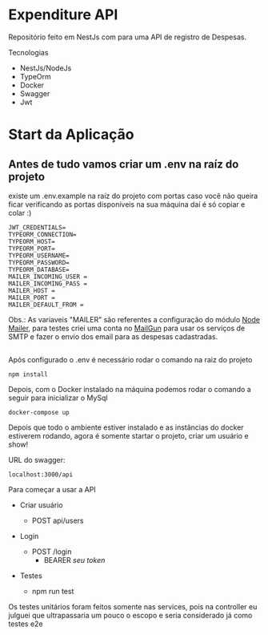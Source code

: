 # Expenditure API

Repositório feito em NestJs com para uma API de registro de Despesas.

Tecnologias

- NestJs/NodeJs
- TypeOrm 
- Docker
- Swagger
- Jwt

# Start da Aplicação

## Antes de tudo vamos criar um .env na raíz do projeto

existe um .env.example na raíz do projeto com portas caso você não queira ficar verificando as portas disponíveis na sua máquina daí é só copiar e colar :)

```
JWT_CREDENTIALS=
TYPEORM_CONNECTION=
TYPEORM_HOST=
TYPEORM_PORT=
TYPEORM_USERNAME=
TYPEORM_PASSWORD=
TYPEORM_DATABASE=
MAILER_INCOMING_USER =
MAILER_INCOMING_PASS =
MAILER_HOST =
MAILER_PORT =
MAILER_DEFAULT_FROM = 

```
Obs.: As variaveis "MAILER" são referentes a configuração do módulo <a href="https://nest-modules.github.io/mailer/docs/mailer.html">Node Mailer</a>, para testes criei uma conta no <a href="https://app.mailgun.com/">MailGun</a> para usar os serviços de SMTP e fazer o envio dos email para as despesas cadastradas.

##

Após configurado o .env é necessário rodar o comando na raiz do projeto

```
npm install
```

Depois, com o Docker instalado na máquina podemos rodar o comando a seguir
para inicializar o MySql

```
docker-compose up
```

Depois que todo o ambiente estiver instalado e as instâncias
do docker estiverem rodando, agora é somente startar o projeto, criar um usuário e show!

URL do swagger:

```
localhost:3000/api
```

Para começar a usar a API

- Criar usuário
  - POST api/users
- Login

  - POST /login
    - BEARER _seu token_

- Testes
  - npm run test

Os testes unitários foram feitos somente nas services, pois na controller eu julguei que ultrapassaria um pouco o escopo e seria considerado já como testes e2e
